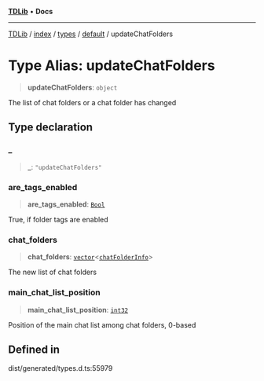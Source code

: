 [**TDLib**](../../../../../../README.md) • **Docs**

***

[TDLib](../../../../../../modules.md) / [index](../../../../../README.md) / [types](../../../README.md) / [default](../README.md) / updateChatFolders

# Type Alias: updateChatFolders

> **updateChatFolders**: `object`

The list of chat folders or a chat folder has changed

## Type declaration

### \_

> **\_**: `"updateChatFolders"`

### are\_tags\_enabled

> **are\_tags\_enabled**: [`Bool`](Bool.md)

True, if folder tags are enabled

### chat\_folders

> **chat\_folders**: [`vector`](vector.md)\<[`chatFolderInfo`](chatFolderInfo.md)\>

The new list of chat folders

### main\_chat\_list\_position

> **main\_chat\_list\_position**: [`int32`](int32.md)

Position of the main chat list among chat folders, 0-based

## Defined in

dist/generated/types.d.ts:55979

